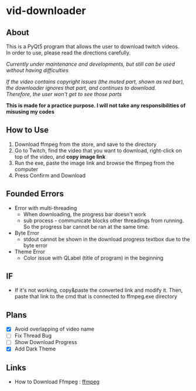 # vid-downloader
About 
-------
This is a PyQt5 program that allows the user to download twitch videos.  
In order to use, please read the directions carefully.

*Currently under maintenance and developments, but still can be used without having difficulties*  

*If the video contains copyright issues (the muted part, shown as red bar), the downloader ignores that part, and continues to download.*    
*Therefore, the user won't get to see those parts*

**This is made for a practice purpose. I will not take any responsibilities of misusing my codes**

How to Use
-------------
1. Download ffmpeg from the store, and save to the directory
2. Go to Twitch, find the video that you want to download, right-click on top of the video, and **copy image link**
3. Run the exe, paste the image link and browse the ffmpeg from the computer
4. Press Confirm and Download

Founded Errors
------------
* Error with multi-threading
  * When downloading, the progress bar doesn't work
  * sub process - communicate blocks other threadings from running. So the progress bar cannot be ran at the same time.
* Byte Error
  * stdout cannot be shown in the download progress textbox due to the byte error
* Theme Error
  * Color issue with QLabel (title of program) in the beginning

IF
-----
* If it's not working, copy&paste the converted link and modify it. Then, paste that link to the cmd that is connected to ffmpeg.exe directory

Plans
----
- [X] Avoid overlapping of video name
- [ ] Fix Thread Bug
- [ ] Show Download Progress
- [X] Add Dark Theme

Links
---
* How to Download Ffmpeg : [ffmpeg](https://www.wikihow.com/Install-FFmpeg-on-Windows)
